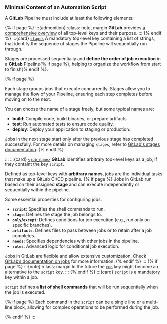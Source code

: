 ### Minimal Content of an Automation Script

A **GitLab** Pipeline must include at least the following elements:

{% if page %}
:::{admonition}
:class: note, margin
**GitLab** provides [a comprehensive overview](https://docs.gitlab.com/ee/ci/yaml/#keywords) of all top-level keys and their purpose.
:::
{% endif %}
:::{card} [`stages`](https://docs.gitlab.com/ee/ci/yaml/#stages)
A mandatory top-level key containing a list of strings, that identify the sequence of stages the Pipeline will sequentially run through.

Stages are processed sequentially and **define the order of job execution** in a **GitLab** Pipeline{% if page %}, helping to organize the workflow from start to finish{% endif %}.

{% if page %}

Each stage groups jobs that execute concurrently.
Stages allow you to manage the flow of your Pipeline, ensuring each step completes before moving on to the next.

You can choose the name of a stage freely, but some typical names are:

- **build**: Compile code, build binaries, or prepare artifacts.
- **test**: Run automated tests to ensure code quality.
- **deploy**: Deploy your application to staging or production.

Jobs in the next stage start only after the previous stage has completed successfully.
For more details on managing `stages`, refer to [GitLab's stages documentation](https://docs.gitlab.com/ee/ci/yaml/#stages).
{% endif %}

:::
:::{card} [`<job_name>`](https://docs.gitlab.com/ee/ci/yaml/#jobs)
**GitLab** identifies arbitrary top-level keys as a job, if they containt the key `script`.

Defined as top-level keys with **arbitrary names**, jobs are the individual tasks that make up a GitLab CI/CD pipeline.
{% if page %}
Jobs in GitLab run based on their assigned **stage** and can execute independently or sequentially within the pipeline.

Some essential properties for configuring jobs:

- **`script`**: Specifies the shell commands to run.
- **`stage`**: Defines the stage the job belongs to.
- **`only`/`except`**: Defines conditions for job execution (e.g., run only on specific branches).
- **`artifacts`**: Defines files to pass between jobs or to retain after a job completes.
- **`needs`**: Specifies dependencies with other jobs in the pipeline.
- **`rules`**: Advanced logic for conditional job execution.

Jobs in GitLab are flexible and allow extensive customization. Check [GitLab’s documentation on jobs](https://docs.gitlab.com/ee/ci/jobs/index.html) for more information.
{% endif %}
:::
{% if page %}
:::{note}
:class: margin
In the future the [`run`](https://docs.gitlab.com/ee/ci/yaml/#run) key might become an alternative to the `script` key.
:::
{% endif %}
:::{card} [`script`](https://docs.gitlab.com/ee/ci/yaml/index.html#script)
Is a mandatory key within a job.

`script` defines **a list of shell commands** that will be run sequentially when the job is executed.

{% if page %}
Each command in the `script` can be a single line or a multi-line block, allowing for complex operations to be performed during the job.

{% endif %}
:::
